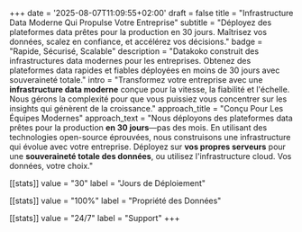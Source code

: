 +++
date = '2025-08-07T11:09:55+02:00'
draft = false
title = "Infrastructure Data Moderne Qui Propulse Votre Entreprise"
subtitle = "Déployez des plateformes data prêtes pour la production en 30 jours. Maîtrisez vos données, scalez en confiance, et accélérez vos décisions."
badge = "Rapide, Sécurisé, Scalable"
description = "Datakoko construit des infrastructures data modernes pour les entreprises. Obtenez des plateformes data rapides et fiables déployées en moins de 30 jours avec souveraineté totale."
intro = "Transformez votre entreprise avec une **infrastructure data moderne** conçue pour la vitesse, la fiabilité et l'échelle. Nous gérons la complexité pour que vous puissiez vous concentrer sur les insights qui génèrent de la croissance."
approach_title = "Conçu Pour Les Équipes Modernes"
approach_text = "Nous déployons des plateformes data prêtes pour la production **en 30 jours**—pas des mois. En utilisant des technologies open-source éprouvées, nous construisons une infrastructure qui évolue avec votre entreprise. Déployez sur **vos propres serveurs** pour une **souveraineté totale des données**, ou utilisez l'infrastructure cloud. Vos données, votre choix."

[[stats]]
value = "30"
label = "Jours de Déploiement"

[[stats]]
value = "100%"
label = "Propriété des Données"

[[stats]]
value = "24/7"
label = "Support"
+++
